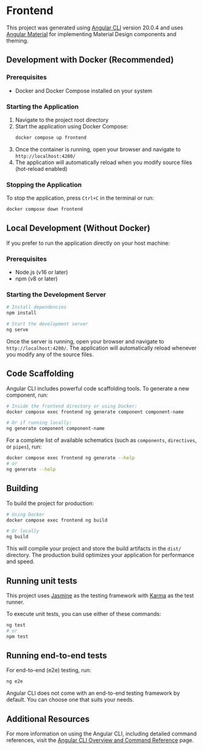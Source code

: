 # Frontend

This project was generated using [Angular CLI](https://github.com/angular/angular-cli) version 20.0.4 and uses [Angular Material](https://material.angular.io/) for implementing Material Design components and theming.

## Development with Docker (Recommended)

### Prerequisites
- Docker and Docker Compose installed on your system

### Starting the Application

1. Navigate to the project root directory
2. Start the application using Docker Compose:
   ```bash
   docker compose up frontend
   ```
3. Once the container is running, open your browser and navigate to `http://localhost:4200/`
4. The application will automatically reload when you modify source files (hot-reload enabled)

### Stopping the Application

To stop the application, press `Ctrl+C` in the terminal or run:
```bash
docker compose down frontend
```

## Local Development (Without Docker)

If you prefer to run the application directly on your host machine:

### Prerequisites
- Node.js (v16 or later)
- npm (v8 or later)

### Starting the Development Server

```bash
# Install dependencies
npm install

# Start the development server
ng serve
```

Once the server is running, open your browser and navigate to `http://localhost:4200/`. The application will automatically reload whenever you modify any of the source files.

## Code Scaffolding

Angular CLI includes powerful code scaffolding tools. To generate a new component, run:

```bash
# Inside the frontend directory or using Docker:
docker compose exec frontend ng generate component component-name

# Or if running locally:
ng generate component component-name
```

For a complete list of available schematics (such as `components`, `directives`, or `pipes`), run:

```bash
docker compose exec frontend ng generate --help
# or
ng generate --help
```

## Building

To build the project for production:

```bash
# Using Docker
docker compose exec frontend ng build

# Or locally
ng build
```

This will compile your project and store the build artifacts in the `dist/` directory. The production build optimizes your application for performance and speed.

## Running unit tests

This project uses [Jasmine](https://jasmine.github.io/) as the testing framework with [Karma](https://karma-runner.github.io) as the test runner.

To execute unit tests, you can use either of these commands:

```bash
ng test
# or
npm test
```

## Running end-to-end tests

For end-to-end (e2e) testing, run:

```bash
ng e2e
```

Angular CLI does not come with an end-to-end testing framework by default. You can choose one that suits your needs.

## Additional Resources

For more information on using the Angular CLI, including detailed command references, visit the [Angular CLI Overview and Command Reference](https://angular.dev/tools/cli) page.
